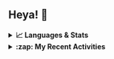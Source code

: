 ## Heya! 👋

<details>
  <summary><strong>📈 Languages & Stats</strong></summary>
  <img src="https://github-readme-stats.vercel.app/api?username=bunningss&show_icons=true&theme=dark&hide_border=true"
       alt="Tayef's GitHub stats" />
  <img src="https://github-readme-stats.vercel.app/api/top-langs/?username=bunningss&show_icons=true&theme=dark&hide_border=true&layout=compact&langs_count=5"
       alt="Tayef's Top GitHub Languages" />
</details>

<details>
<summary><strong> :zap: My Recent Activities </strong></summary>

<!-- ACTIVITY-LIST:START -->
- [bunningss pushed to main in bunningss/inventory-manager](https://github.com/bunningss/inventory-manager/compare/ae18c4d42f...7495b28e43)
- [bunningss pushed to main in bunningss/inventory-manager](https://github.com/bunningss/inventory-manager/compare/8fd8abd584...ae18c4d42f)
- [bunningss pushed to main in bunningss/inventory-manager](https://github.com/bunningss/inventory-manager/compare/985694976e...8fd8abd584)
- [bunningss pushed to main in bunningss/inventory-manager](https://github.com/bunningss/inventory-manager/compare/d43880e7b2...985694976e)
- [bunningss pushed to main in bunningss/inventory-manager](https://github.com/bunningss/inventory-manager/compare/4bfd0b594a...d43880e7b2)
<!-- ACTIVITY-LIST:END -->

</details>
